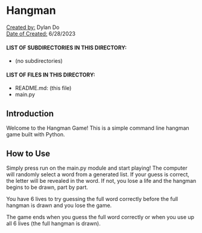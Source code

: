 # Hangman

<u>Created by:</u> Dylan Do <br>
<u>Date of Created:</u> 6/28/2023

<h4>LIST OF SUBDIRECTORIES IN THIS DIRECTORY:</h4>
<ul>
<li> (no subdirectories) 
</ul>
<h4>LIST OF FILES IN THIS DIRECTORY:</h4>
<ul>
<li> README.md: (this file) 
<li> main.py
</ul>

## Introduction
Welcome to the Hangman Game! This is a simple command line hangman game built with Python.

## How to Use
Simply press run on the main.py module and start playing! The computer will randomly select a word from a generated list. If your guess is correct, the letter will be revealed in the word. If not, you lose a life and the hangman begins to be drawn, part by part.

You have 6 lives to try guessing the full word correctly before the full hangman is drawn and you lose the game.

The game ends when you guess the full word correctly or when you use up all 6 lives (the full hangman is drawn).

